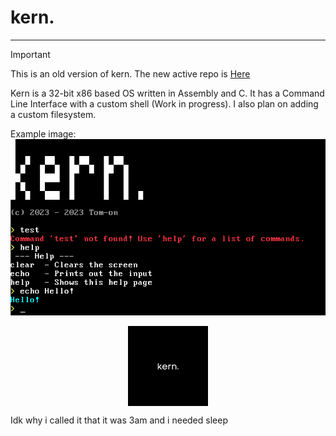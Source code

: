 # kern. 

---

> [!IMPORTANT]
> This is an old version of kern. The new active repo is [Here](https://www.github.com/Tom-on64/kern)

Kern is a 32-bit x86 based OS written in Assembly and C. 
It has a Command Line Interface with a custom shell (Work in progress).
I also plan on adding a custom filesystem.

Example image: \
![example](other/example.png)


<div style="display: flex; width: 100%; justify-content: center;">
    <img src="other/logo.png" alt="Kern logo" height="128px"></img>
</div>

Idk why i called it that it was 3am and i needed sleep
